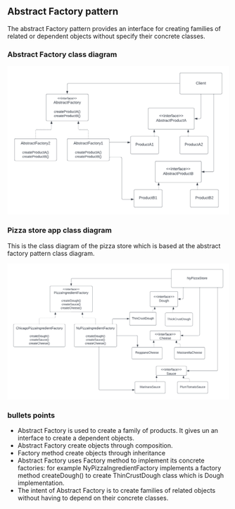 ## Abstract Factory pattern
The abstract Factory pattern provides an interface for creating families of related
or dependent objects without specify their concrete classes.

### Abstract Factory class diagram 
![abstract-factory-class-diagram](z-abstract-factory-class-diagram.png)

### Pizza store app class diagram
This is the class diagram of the pizza store which is based at the abstract factory pattern class diagram.

![pizza-store-class-diagram](z-pizza-store-abstract-factory.png)

### bullets points
- Abstract Factory is used to create a family of products. It gives un an interface to create a dependent objects.
- Abstract Factory create objects through composition.
- Factory method create objects through inheritance
- Abstract Factory uses Factory method to implement its concrete factories: for example NyPizzaIngredientFactory 
 implements a factory method createDough() to create ThinCrustDough class which is Dough implementation.
- The intent of Abstract Factory is to create families of related objects without having to depend on their concrete classes.